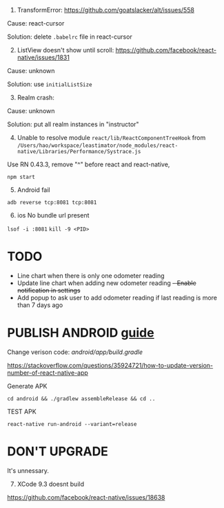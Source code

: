 1. TransformError: https://github.com/goatslacker/alt/issues/558

Cause: react-cursor

Solution: delete `.babelrc` file in react-cursor

2. ListView doesn't show until scroll: https://github.com/facebook/react-native/issues/1831

Cause: unknown

Solution: use `initialListSize`

3. Realm crash:

Cause: unknown

Solution: put all realm instances in "instructor"

4. Unable to resolve module `react/lib/ReactComponentTreeHook` from `/Users/hao/workspace/leastimator/node_modules/react-native/Libraries/Performance/Systrace.js`

Use RN 0.43.3, remove "^" before react and react-native, 

`npm start`

5. Android fail

`adb reverse tcp:8081 tcp:8081`

6. ios No bundle url present

`lsof -i :8081`
`kill -9 <PID>`

# TODO

- Line chart when there is only one odometer reading
- Update line chart when adding new odometer reading
~~- Enable notification in settings~~
- Add popup to ask user to add odometer reading if last reading is more than 7 days ago

# PUBLISH ANDROID [guide](https://facebook.github.io/react-native/docs/signed-apk-android.html)

Change verison code: _android/app/build.gradle_

https://stackoverflow.com/questions/35924721/how-to-update-version-number-of-react-native-app

Generate APK

`cd android && ./gradlew assembleRelease && cd ..`

TEST APK

`react-native run-android --variant=release`

# DON'T UPGRADE

It's unnessary.

7. XCode 9.3 doesnt build

https://github.com/facebook/react-native/issues/18638
